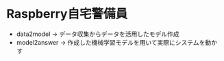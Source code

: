 # Raspberry自宅警備員
- data2model -> データ収集からデータを活用したモデル作成
- model2answer -> 作成した機械学習モデルを用いて実際にシステムを動かす

